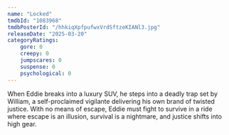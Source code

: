 ```yaml
---
name: "Locked"
tmdbId: "1083968"
tmdbPosterId: "/hhkiqXpfpufwxVrdSftzeKIANl3.jpg"
releaseDate: "2025-03-20"
categoryRatings:
    gore: 0
    creepy: 0
    jumpscares: 0
    suspense: 0
    psychological: 0
---
```

When Eddie breaks into a luxury SUV, he steps into a deadly trap set by William, a self-proclaimed vigilante delivering his own brand of twisted justice. With no means of escape, Eddie must fight to survive in a ride where escape is an illusion, survival is a nightmare, and justice shifts into high gear.
